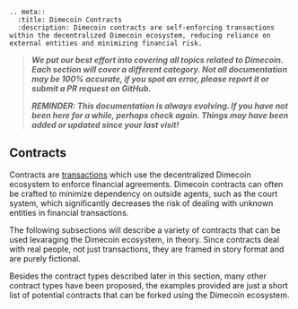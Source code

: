 ```{eval-rst}
.. meta::
  :title: Dimecoin Contracts
  :description: Dimecoin contracts are self-enforcing transactions within the decentralized Dimecoin ecosystem, reducing reliance on external entities and minimizing financial risk.
```

> ***We put our best effort into covering all topics related to Dimecoin. Each section will cover a different category. Not all documentation may be 100% accurate, if you spot an error, please report it or submit a PR request on GitHub.***
>
> ***REMINDER: This documentation is always evolving. If you have not been here for a while, perhaps check again. Things may have been added or updated since your last visit!***

## Contracts

Contracts are [transactions](../resources/glossary.md#transaction) which use the decentralized Dimecoin ecosystem to enforce financial agreements. Dimecoin contracts can often be crafted to minimize dependency on outside agents, such as the court system, which significantly decreases the risk of dealing with unknown entities in financial transactions.

The following subsections will describe a variety of contracts that can be used levaraging the Dimecoin ecosystem, in theory. Since contracts deal with real people, not just transactions, they are framed in story format and are purely fictional.

Besides the contract types described later in this section, many other contract types have been proposed, the examples provided are just a short list of potential contracts that can be forked using the Dimecoin ecosystem.
